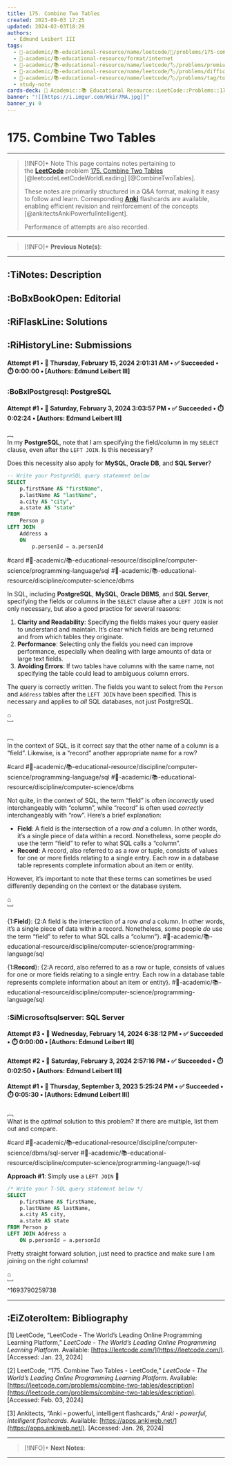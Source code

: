 ```yaml
---
title: 175. Combine Two Tables
created: 2023-09-03 17:25
updated: 2024-02-03T18:29
authors:
  - Edmund Leibert III
tags:
  - 🔴-academic/📚-educational-resource/name/leetcode/🔖/problems/175-combine-two-tables
  - 🔴-academic/📚-educational-resource/format/internet
  - 🔴-academic/📚-educational-resource/name/leetcode/🏷️/problems/premium/🔓-no
  - 🔴-academic/📚-educational-resource/name/leetcode/🏷️/problems/difficulty/easy
  - 🔴-academic/📚-educational-resource/name/leetcode/🏷️/problems/tag/topic/database
  - study-note
cards-deck: 🔴 Academic::📚 Educational Resource::LeetCode::Problems::175. Combine Two Tables
banner: "![[https://i.imgur.com/Wkir7MA.jpg]]"
banner_y: 0
---
```


#  175. Combine Two Tables

---

> [!INFO]+ Note 
> This page contains notes pertaining to the [**LeetCode**](https://leetcode.com/) problem [175. Combine Two Tables](https://leetcode.com/problems/combine-two-tables/description/) [@leetcodeLeetCodeWorldLeading] [@CombineTwoTables].
> 
> These notes are primarily structured in a Q&A format, making it easy to follow and learn. Corresponding [**Anki**](https://apps.ankiweb.net/) flashcards are available, enabling efficient revision and reinforcement of the concepts [@ankitectsAnkiPowerfulIntelligent].
>
> Performance of attempts are also recorded.

---

> [!INFO]+
> **Previous Note(s)**:
> 

---

## :TiNotes: Description

## :BoBxBookOpen: Editorial

## :RiFlaskLine: Solutions

## :RiHistoryLine: Submissions

#### **Attempt #1** • 📆 Thursday, February 15, 2024 2:01:31 AM • ✅ Succeeded • ⏱️ 0:00:00 • \[Authors: Edmund Leibert III\]

### :BoBxlPostgresql: PostgreSQL

#### **Attempt #1** • 📆 Saturday, February 3, 2024 3:03:57 PM • ✅ Succeeded • ⏱️ 0:02:24 • \[Authors: Edmund Leibert III\]

﹇<br>
In my **PostgreSQL**, note that I am specifying the field/column in my `SELECT` clause, even after the `LEFT JOIN`. Is this necessary? 

Does this necessity also apply for **MySQL**, **Oracle DB**, and **SQL Server**?

```sql
-- Write your PostgreSQL query statement below
SELECT
    p.firstName AS "firstName",
    p.lastName AS "lastName",
    a.city AS "city",
    a.state AS "state"
FROM
    Person p
LEFT JOIN
    Address a
    ON 
        p.personId = a.personId
```

#card #🔴-academic/📚-educational-resource/discipline/computer-science/programming-language/sql #🔴-academic/📚-educational-resource/discipline/computer-science/dbms

In SQL, including **PostgreSQL**, **MySQL**, **Oracle DBMS**, and **SQL Server**, specifying the fields or columns in the `SELECT` clause after a `LEFT JOIN` is not only necessary, but also a good practice for several reasons:

1. **Clarity and Readability**: Specifying the fields makes your query easier to understand and maintain. It’s clear which fields are being returned and from which tables they originate.
2. **Performance**: Selecting only the fields you need can improve performance, especially when dealing with large amounts of data or large text fields.
3. **Avoiding Errors**: If two tables have columns with the same name, not specifying the table could lead to ambiguous column errors.

The query is correctly written. The fields you want to select from the `Person` and `Address` tables after the `LEFT JOIN` have been specified. This is necessary and applies to *all* SQL databases, not just PostgreSQL.

⌂
<br>﹈<br>

﹇<br>
In the context of SQL, is it correct say that the other name of a column is a “field”. Likewise, is a “record” another appropriate name for a row?

#card #🔴-academic/📚-educational-resource/discipline/computer-science/programming-language/sql #🔴-academic/📚-educational-resource/discipline/computer-science/dbms 

Not quite, in the context of SQL, the term “field” is often _incorrectly_ used interchangeably with “column”, while “record” is often used _correctly_ interchangeably with “row”. Here’s a brief explanation:

- **Field**: A field is the intersection of a row _and_ a column. In other words, it’s a single piece of data within a record. Nonetheless, some people _do_ use the term “field” to refer to what SQL calls a “column”.
- **Record**: A record, also referred to as a row or tuple, consists of values for one or more fields relating to a single entry. Each row in a database table represents complete information about an item or entity.

However, it’s important to note that these terms can sometimes be used differently depending on the context or the database system.

⌂
<br>﹈<br>

{1:**Field**}: {2:A field is the intersection of a row _and_ a column. In other words, it’s a single piece of data within a record. Nonetheless, some people _do_ use the term “field” to refer to what SQL calls a “column”}.
#🔴-academic/📚-educational-resource/discipline/computer-science/programming-language/sql

{1:**Record**}: {2:A record, also referred to as a row or tuple, consists of values for one or more fields relating to a single entry. Each row in a database table represents complete information about an item or entity}.
#🔴-academic/📚-educational-resource/discipline/computer-science/programming-language/sql


### :SiMicrosoftsqlserver: SQL Server

#### **Attempt #3** • 📆 Wednesday, February 14, 2024 6:38:12 PM • ✅ Succeeded • ⏱️ 0:00:00 • \[Authors: Edmund Leibert III\]

#### **Attempt #2** • 📆 Saturday, February 3, 2024 2:57:16 PM • ✅ Succeeded • ⏱️ 0:02:50 • \[Authors: Edmund Leibert III\]

#### **Attempt #1** • 📆 Thursday, September 3, 2023 5:25:24 PM • ✅ Succeeded • ⏱️ 0:05:30 • \[Authors: Edmund Leibert III\]

﹇<br>
What is the _optimal_ solution to this problem? If there are multiple, list them out and compare.

#card #🔴-academic/📚-educational-resource/discipline/computer-science/dbms/sql-server #🔴-academic/📚-educational-resource/discipline/computer-science/programming-language/t-sql

**Approach #1**: Simply use a `LEFT JOIN` 🌟

```sql
/* Write your T-SQL query statement below */
SELECT 
    p.firstName AS firstName,
    p.lastName AS lastName,
    a.city AS city,
    a.state AS state
FROM Person p
LEFT JOIN Address a
    ON p.personId = a.personId
```

Pretty straight forward solution, just need to practice and make sure I am joining on the right columns!

⌂
<br>﹈<br>^1693790259738

---

## :EiZoteroItem: Bibliography

\[1\]
LeetCode, “LeetCode - The World’s Leading Online Programming Learning Platform,” _LeetCode - The World’s Leading Online Programming Learning Platform_. Available: [https://leetcode.com/](https://leetcode.com/). [Accessed: Jan. 23, 2024]

\[2\]
LeetCode, “175. Combine Two Tables - LeetCode,” _LeetCode - The World’s Leading Online Programming Learning Platform_. Available: [https://leetcode.com/problems/combine-two-tables/description](https://leetcode.com/problems/combine-two-tables/description). [Accessed: Feb. 03, 2024]

\[3\]
Ankitects, “Anki - powerful, intelligent flashcards,” _Anki - powerful, intelligent flashcards_. Available: [https://apps.ankiweb.net/](https://apps.ankiweb.net/). [Accessed: Jan. 26, 2024]

---

> [!INFO]+
> **Next Notes**:
> 

---
